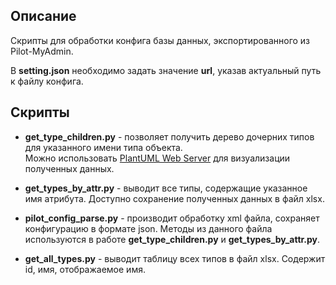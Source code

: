 ## Описание
Скрипты для обработки конфига базы данных, экспортированного из Pilot-MyAdmin.

В **setting.json** необходимо задать значение **url**, указав актуальный путь к файлу конфига.

## Скрипты
- **get_type_children.py** - позволяет получить дерево дочерних типов для указанного имени типа объекта.<br />Можно использовать [PlantUML Web Server](https://www.plantuml.com/plantuml/uml/SyfFKj2rKt3CoKnELR1Io4ZDoSa70000) для визуализации полученных данных.

- **get_types_by_attr.py** - выводит все типы, содержащие указанное имя атрибута. Доступно сохранение полученных данных в файл xlsx.

- **pilot_config_parse.py** - производит обработку xml файла, сохраняет конфигурацию в формате json. Методы из данного файла используются в работе **get_type_children.py** и **get_types_by_attr.py**.

- **get_all_types.py** - выводит таблицу всех типов в файл xlsx. Содержит id, имя, отображаемое имя.